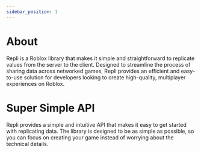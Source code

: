 ```yaml
---
sidebar_position: 1
---
```


# About
 
Repli is a Roblox library that makes it simple and straightforward to replicate values from the server to the client. Designed to streamline the process of sharing data across networked games, Repli provides an efficient and easy-to-use solution for developers looking to create high-quality, multiplayer experiences on Roblox.

# Super Simple API
Repli provides a simple and intuitive API that makes it easy to get started with replicating data. The library is designed to be as simple as possible, so you can focus on creating your game instead of worrying about the technical details.